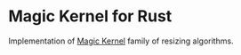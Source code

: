 # Magic Kernel for Rust

Implementation of [Magic Kernel](https://johncostella.com/magic/) family of resizing algorithms.